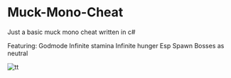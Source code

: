 # Muck-Mono-Cheat
Just a basic muck mono cheat written in c#

Featuring:
Godmode 
Infinite stamina
Infinite hunger
Esp
Spawn Bosses as neutral

![tt](https://imgur.com/a/iGmRAzP)
